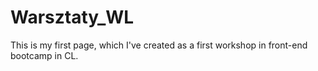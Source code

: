 # Warsztaty_WL
This is my first page, which I've created as a first workshop in front-end bootcamp in CL.
